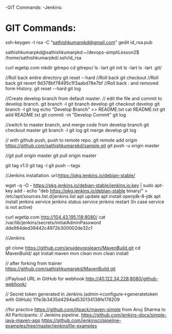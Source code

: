 -GIT Commands:
-Jenkins:


GIT Commands:
============
ssh-keygen -t rsa -C “sathishkumarpkd@gmail.com”
gedit id_rsa.pub

sathishkumarpkd@sathishkumarpkd:~/devops-simpliLesson2$
/home/sathishkumarpkd/.ssh/id_rsa


curl wgetip.com
mkdir gitrepo
cd gitrepo/
ls -lart
git init
ls -lart
ls -lart .git/

//Roll back entire directory
git reset --hard
//Roll back <filename>
git checkout <filename>
//Roll back <commitID>
git revert 9d378bf78495c1f3aabd78e7bf
//Roll back <commitID> : and removed form History.
git reset --hard <commitID>
git log

//Create develop branch from default master.
// edit the file and commit to develop branch.
git branch -l
git branch develop
git checkout develop
git branch -l
git log
echo "Develop Branch" >> README.txt
cat README.txt
git add README.txt
git commit -m "Develop Commit"
git log

//switch to master branch, and merge code from develop branch
git checkout master
git branch -l
git log
git merge develop
git log

// with github push, push to remote repo.
git remote add origin https://github.com/sathishkumarpkd/sample.git
git push -u origin master

//git pull origin master
git pull  origin master

git tag v1.0
git tag -l
git push --tags

//Jenkins installation.
 url:https://pkg.jenkins.io/debian-stable/

wget -q -O - https://pkg.jenkins.io/debian-stable/jenkins.io.key | sudo apt-key add -
echo "deb https://pkg.jenkins.io/debian-stable binary/" > /etc/apt/sources.list.d/jenkins.list
apt update
apt install openjdk-8-jdk
apt install jenkins
service jenkins status
service jenkins restart  (In case service is not active) 

curl wgetip.com
http://104.43.195.118:8080/
cat /var/lib/jenkins/secrets/initialAdminPassword
	dde984ded38442c4972b300002de32c1
	
//Jenkins


git clone https://github.com/anujdevopslearn/MavenBuild.git
cd MavenBuild/
apt install maven
mvn clean
mvn clean install

// after forking from trainer
https://github.com/sathishkumarpkd/MavenBuild.git

//Payload URL in GitHub for webhook
http://40.122.34.228:8080/github-webhook/

// Secret token generated in Jenkins.(admin->configure->generatetoken with GitHub)
111e3b3435d4294ad530134138fe178209

//for practice
https://github.com/jitpack/maven-simple
from Anuj Sharma to All Participants:
// Jenkins pipeline.
https://github.com/jenkins-docs/simple-java-maven-app
https://github.com/jenkinsci/pipeline-examples/tree/master/jenkinsfile-examples





